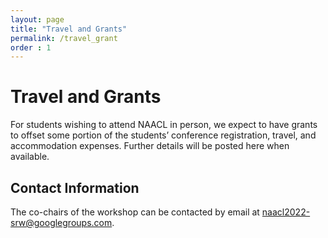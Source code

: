 ```yaml
---
layout: page
title: "Travel and Grants"
permalink: /travel_grant
order : 1
---
```

# Travel and Grants
For students wishing to attend NAACL in person, we expect to have grants to offset some portion of the students’ conference registration, travel, and accommodation expenses. Further details will be posted here when available.

## Contact Information
The co-chairs of the workshop can be contacted by email at [naacl2022-srw@googlegroups.com](mailat:naacl2022-srw@googlegroups.com). 


